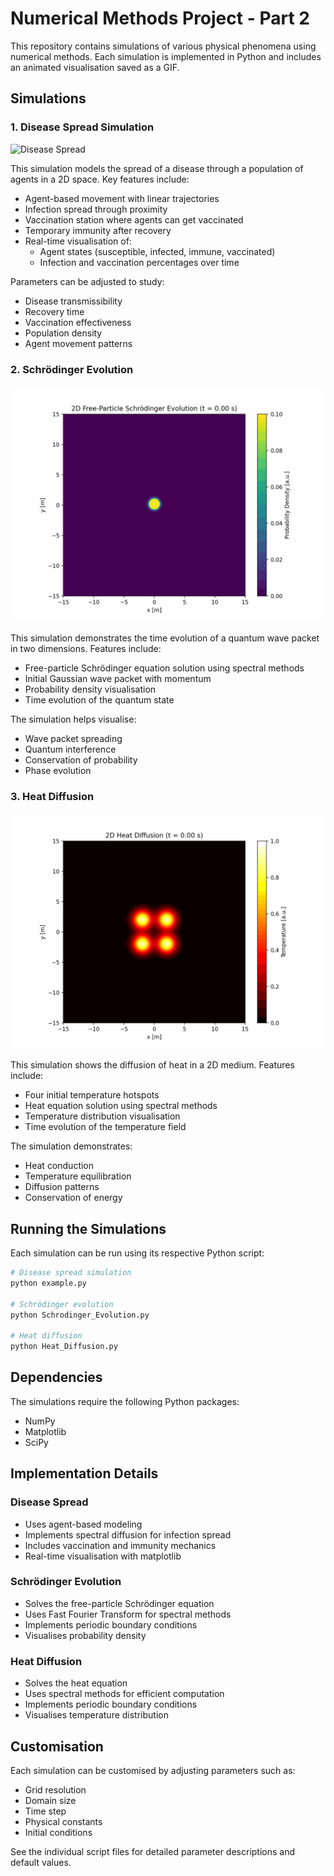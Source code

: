 # Numerical Methods Project - Part 2

This repository contains simulations of various physical phenomena using numerical methods. Each simulation is implemented in Python and includes an animated visualisation saved as a GIF.

## Simulations

### 1. Disease Spread Simulation
![Disease Spread](disease_spread.gif)

This simulation models the spread of a disease through a population of agents in a 2D space. Key features include:
- Agent-based movement with linear trajectories
- Infection spread through proximity
- Vaccination station where agents can get vaccinated
- Temporary immunity after recovery
- Real-time visualisation of:
  - Agent states (susceptible, infected, immune, vaccinated)
  - Infection and vaccination percentages over time

Parameters can be adjusted to study:
- Disease transmissibility
- Recovery time
- Vaccination effectiveness
- Population density
- Agent movement patterns

### 2. Schrödinger Evolution
![Schrödinger Evolution](schrodinger_evolution.gif)

This simulation demonstrates the time evolution of a quantum wave packet in two dimensions. Features include:
- Free-particle Schrödinger equation solution using spectral methods
- Initial Gaussian wave packet with momentum
- Probability density visualisation
- Time evolution of the quantum state

The simulation helps visualise:
- Wave packet spreading
- Quantum interference
- Conservation of probability
- Phase evolution

### 3. Heat Diffusion
![Heat Diffusion](heat_diffusion.gif)

This simulation shows the diffusion of heat in a 2D medium. Features include:
- Four initial temperature hotspots
- Heat equation solution using spectral methods
- Temperature distribution visualisation
- Time evolution of the temperature field

The simulation demonstrates:
- Heat conduction
- Temperature equilibration
- Diffusion patterns
- Conservation of energy

## Running the Simulations

Each simulation can be run using its respective Python script:

```bash
# Disease spread simulation
python example.py

# Schrödinger evolution
python Schrodinger_Evolution.py

# Heat diffusion
python Heat_Diffusion.py
```

## Dependencies

The simulations require the following Python packages:
- NumPy
- Matplotlib
- SciPy

## Implementation Details

### Disease Spread
- Uses agent-based modeling
- Implements spectral diffusion for infection spread
- Includes vaccination and immunity mechanics
- Real-time visualisation with matplotlib

### Schrödinger Evolution
- Solves the free-particle Schrödinger equation
- Uses Fast Fourier Transform for spectral methods
- Implements periodic boundary conditions
- Visualises probability density

### Heat Diffusion
- Solves the heat equation
- Uses spectral methods for efficient computation
- Implements periodic boundary conditions
- Visualises temperature distribution

## Customisation

Each simulation can be customised by adjusting parameters such as:
- Grid resolution
- Domain size
- Time step
- Physical constants
- Initial conditions

See the individual script files for detailed parameter descriptions and default values.
